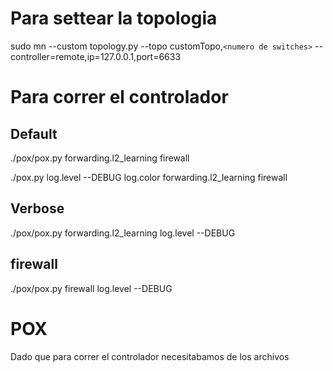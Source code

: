 # Para settear la topologia
sudo mn --custom topology.py --topo customTopo,`<numero de switches>` --controller=remote,ip=127.0.0.1,port=6633

# Para correr el controlador
## Default
./pox/pox.py forwarding.l2_learning firewall

./pox.py log.level --DEBUG log.color forwarding.l2_learning firewall

## Verbose 
./pox/pox.py forwarding.l2_learning log.level --DEBUG

## firewall
./pox/pox.py firewall log.level --DEBUG

# POX
Dado que para correr el controlador necesitabamos de los archivos 